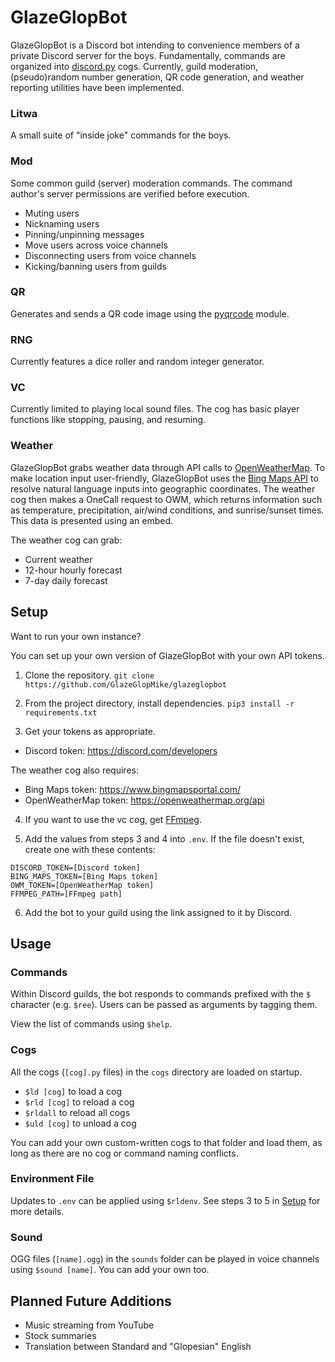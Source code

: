 # GlazeGlopBot
GlazeGlopBot is a Discord bot intending to convenience members of a private Discord server for the boys. Fundamentally, commands are organized into [discord.py](https://discordpy.readthedocs.io/en/stable/) cogs. Currently, guild moderation, (pseudo)random number generation, QR code generation, and weather reporting utilities have been implemented.

### Litwa
A small suite of "inside joke" commands for the boys.

### Mod
Some common guild (server) moderation commands. The command author's server permissions are verified before execution.
- Muting users
- Nicknaming users
- Pinning/unpinning messages
- Move users across voice channels
- Disconnecting users from voice channels
- Kicking/banning users from guilds

### QR
Generates and sends a QR code image using the [pyqrcode](https://pypi.org/project/PyQRCode/) module.

### RNG
Currently features a dice roller and random integer generator.

### VC
Currently limited to playing local sound files. The cog has basic player functions like stopping, pausing, and resuming.

### Weather
GlazeGlopBot grabs weather data through API calls to [OpenWeatherMap](https://openweathermap.org/). To make location input user-friendly, GlazeGlopBot uses the [Bing Maps API](https://www.bingmapsportal.com/) to resolve natural language inputs into geographic coordinates. The weather cog then makes a OneCall request to OWM, which returns information such as temperature, precipitation, air/wind conditions, and sunrise/sunset times. This data is presented using an embed.

The weather cog can grab:
- Current weather
- 12-hour hourly forecast
- 7-day daily forecast

## Setup
Want to run your own instance?

You can set up your own version of GlazeGlopBot with your own API tokens.

1. Clone the repository.
```git clone https://github.com/GlazeGlopMike/glazeglopbot```

2. From the project directory, install dependencies.
```pip3 install -r requirements.txt```

3. Get your tokens as appropriate.
- Discord token: <https://discord.com/developers>

The weather cog also requires:
- Bing Maps token: <https://www.bingmapsportal.com/>
- OpenWeatherMap token: <https://openweathermap.org/api>

4. If you want to use the vc cog, get [FFmpeg](http://ffmpeg.org/download.html).

5. Add the values from steps 3 and 4 into ```.env```. If the file doesn't exist, create one with these contents:
```
DISCORD_TOKEN=[Discord token]
BING_MAPS_TOKEN=[Bing Maps token]
OWM_TOKEN=[OpenWeatherMap token]
FFMPEG_PATH=[FFmpeg path]
```

6. Add the bot to your guild using the link assigned to it by Discord.

## Usage
### Commands
Within Discord guilds, the bot responds to commands prefixed with the ```$``` character (e.g. ```$ree```). Users can be passed as arguments by tagging them.

View the list of commands using ```$help```.

### Cogs
All the cogs (```[cog].py``` files) in the ```cogs``` directory are loaded on startup.
- ```$ld [cog]``` to load a cog
- ```$rld [cog]``` to reload a cog
- ```$rldall``` to reload all cogs
- ```$uld [cog]``` to unload a cog

You can add your own custom-written cogs to that folder and load them, as long as there are no cog or command naming conflicts.

### Environment File
Updates to ```.env``` can be applied using ```$rldenv```. See steps 3 to 5 in [Setup](#setup) for more details.

### Sound
OGG files (```[name].ogg```) in the ```sounds``` folder can be played in voice channels using ```$sound [name]```. You can add your own too.

## Planned Future Additions
- Music streaming from YouTube
- Stock summaries
- Translation between Standard and "Glopesian" English
